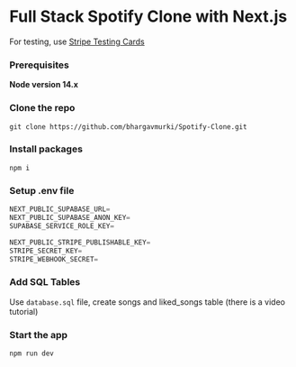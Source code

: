 # Full Stack Spotify Clone with Next.js

For testing, use [Stripe Testing Cards](https://stripe.com/docs/testing)

### Prerequisites
**Node version 14.x**

### Clone the repo
```shell
git clone https://github.com/bhargavmurki/Spotify-Clone.git
```

### Install packages
```shell
npm i
```

### Setup .env file
```js
NEXT_PUBLIC_SUPABASE_URL=
NEXT_PUBLIC_SUPABASE_ANON_KEY=
SUPABASE_SERVICE_ROLE_KEY=

NEXT_PUBLIC_STRIPE_PUBLISHABLE_KEY=
STRIPE_SECRET_KEY=
STRIPE_WEBHOOK_SECRET=
```

### Add SQL Tables
Use `database.sql` file, create songs and liked_songs table (there is a video tutorial)

### Start the app
```shell
npm run dev
```
